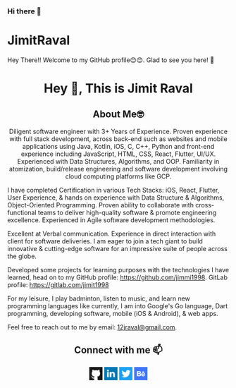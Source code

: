 ### Hi there 👋

<!--
**jimmi1998/jimmi1998** is a ✨ _special_ ✨ repository because its `README.md` (this file) appears on your GitHub profile.

Here are some ideas to get you started:

- 🔭 I’m currently working on ...
- 🌱 I’m currently learning ...
- 👯 I’m looking to collaborate on ...
- 🤔 I’m looking for help with ...
- 💬 Ask me about ...
- 📫 How to reach me: ...
- 😄 Pronouns: ...
- ⚡ Fun fact: ...
-->

# JimitRaval
Hey There!! Welcome to my GitHub profile😊😊. Glad to see you here! 🤩

<h1 align='center'>Hey 👋, This is Jimit Raval</h1>
<h2 align='center'>About Me🤓</h2>
<p align='center'>Diligent software engineer with 3+ Years of Experience. Proven experience with full stack development, across back-end such as websites and mobile applications using Java, Kotlin, iOS, C, C++, Python and front-end experience including JavaScript, HTML, CSS, React, Flutter, UI/UX. Experienced with Data Structures, Algorithms, and OOP. Familiarity in atomization, build/release engineering and software development involving cloud computing platforms like GCP. 

I have completed Certification in various Tech Stacks: iOS, React, Flutter, User Experience, & hands on experience with Data Structure & Algorithms, Object-Oriented Programming. Proven ability to collaborate with cross-functional teams to deliver high-quality software & promote engineering excellence. Experienced in Agile software development methodologies. 

Excellent at Verbal communication. Experience in direct interaction with client for software deliveries. I am eager to join a tech giant to build innovative & cutting-edge software for an impressive suite of people across the globe. 

Developed some projects for learning purposes with the technologies I have learned, head on to my GitHub profile: https://github.com/jimmi1998.
GitLab profile: https://gitlab.com/jimit1998

For my leisure, I play badminton, listen to music, and learn new programming languages like currently, I am into Google's Go language, Dart programming, developing software, mobile (iOS & Android), & web apps.  

Feel free to reach out to me by email: 12jraval@gmail.com.</p><h2 align='center'>Connect with me  📫 </h2>
<p align = 'center'> 
 <a href = "https://github.com/jimmi1998" target="_blank"> <img src=https://github.com/edent/SuperTinyIcons/blob/master/images/svg/github.svg height='30' weight='30'/></a>
<a href = "https://www.linkedin.com/in/jimit-raval/" target="_blank"> <img src=https://github.com/edent/SuperTinyIcons/blob/master/images/svg/linkedin.svg height='30' weight='30'/></a> 
<a href = "https://twitter.com/jimmiraval" target="_blank"> <img src=https://github.com/edent/SuperTinyIcons/blob/master/images/svg/twitter.svg height='30' weight='30'/></a>
<a href = "https://www.behance.net/jimitraval" target="_blank"> <img src=https://github.com/edent/SuperTinyIcons/blob/master/images/svg/behance.svg height='30' weight='30'/></a></p>

